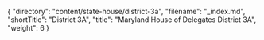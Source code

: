 {
  "directory": "content/state-house/district-3a",
  "filename": "_index.md",
  "shortTitle": "District 3A",
  "title": "Maryland House of Delegates District 3A",
  "weight": 6
}

